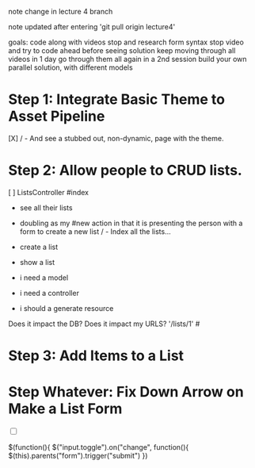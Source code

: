 note change in lecture 4 branch

note updated after entering
    'git pull origin lecture4'


goals:
  code along with videos
    stop and research form syntax
    stop video and try to code ahead before seeing solution
    keep moving through all videos in 1 day
    go through them all again in a 2nd session
    build your own parallel solution, with different models



# Step 1: Integrate Basic Theme to Asset Pipeline

[X] / - And see a stubbed out, non-dynamic, page with the theme.

# Step 2: Allow people to CRUD lists.
[ ] ListsController
  #index
  - see all their lists
  - doubling as my #new action in that it is presenting the person with a form to create a new list
  / - Index all the lists...
- create a list

- show a list

- i need a model
- i need a controller
- i should a generate resource

Does it impact the DB?
Does it impact my URLS? '/lists/1' #

# Step 3: Add Items to a List

# Step Whatever: Fix Down Arrow on Make a List Form


<input class="toggle" type="checkbox">

$(function(){
  $("input.toggle").on("change", function(){
    $(this).parents("form").trigger("submit")
  })
